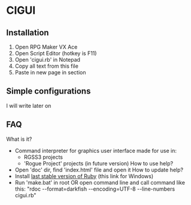 CIGUI
=====

Installation
---
 1. Open RPG Maker VX Ace
 2. Open Script Editor (hotkey is F11)
 3. Open 'cigui.rb' in Notepad
 4. Copy all text from this file
 5. Paste in new page in <Material> section
 
Simple configurations
---
I will write later on

FAQ
---
What is it?
 - Command interpreter for graphics user interface made for use in:
   - RGSS3 projects
   - 'Rogue Project' projects (in future version)
How to use help?
 - Open 'doc' dir, find 'index.html' file and open it
How to update help?
 - Install [last stable version of Ruby](http://rubyinstaller.org/) (this link for Windows)
 - Run 'make.bat' in root OR open command line and call command like this:
 "rdoc --format=darkfish --encoding=UTF-8 --line-numbers cigui.rb"
